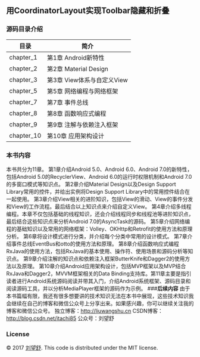 ## **用CoordinatorLayout实现Toolbar隐藏和折叠**


### **源码目录介绍**


目录        |  简介
------------|--------------------------
 chapter_1   | 第1章 Android新特性
chapter_2   | 第2章 Material Design
chapter_3   | 第3章 View体系与自定义View
chapter_5  | 第5章 网络编程与网络框架
chapter_7   | 第7章 事件总线
chapter_8   | 第8章 函数响应式编程
chapter_9  | 第9章 注解与依赖注入框架
chapter_10   | 第10章 应用架构设计

### **本书内容**
本书共分为11章。
第1章介绍Android 5.0、Android 6.0、Android 7.0的新特性，包括Android 5.0的RecyclerView、Android 6.0的运行时权限机制和Android 7.0的多窗口模式等知识点。
第2章介绍Material Design以及Design Support Library常用的控件，并给出实例将Design Support Library中的常用控件结合在一起使用。
第3章介绍View相关的进阶知识，包括View的滑动、View的事件分发和View的工作流程。最后结合以上知识点来介绍自定义View。
第4章介绍多线程编程。本章不仅包括基础的线程知识，还会介绍线程同步和线程池等进阶知识点，最后结合这些知识点来分析Android 7.0的AsyncTask的源码。
第5章介绍网络编程的基础知识以及常用的网络框架：Volley、OKHttp和Retrofit的使用方法和原理分析。
第6章将设计模式进行分类，并介绍每个分类中常用的设计模式。
第7章介绍事件总线EventBus和otto的使用方法和原理。
第8章介绍函数响应式编程RxJava的使用方法，包括RxJava的基本使用、操作符、使用场景和源码分析等知识点。
第9章介绍注解的知识点和依赖注入框架ButterKnife和Dagger2的使用方法以及原理。
第10章介绍Android应用架构设计，包括MVP框架以及MVP结合RxJava和Dagger2，MVVM框架相关的Data Binding支持库。第11章主要是指引读者进行Android系统源码阅读并带其入门，介绍Android系统框架、源码目录和阅读源码工具，并以分析MediaPlayer框架的源码作为示例。
###**后续内容**
由于本书篇幅有限，我还有很多想要讲的技术知识无法在本书中展现，这些技术知识我会继续在自己的博客和微信公众号上分享出来。如果感兴趣，你可以继续关注我的博客和微信公众号。
独立博客：http://liuwangshu.cn
CSDN博客：http://blog.csdn.net/itachi85
公众号：刘望舒


### **License**

 © 2017 [刘望舒][itachi85]. This code is distributed under the MIT license.


[itachi85]:http://liuwangshu.cn
